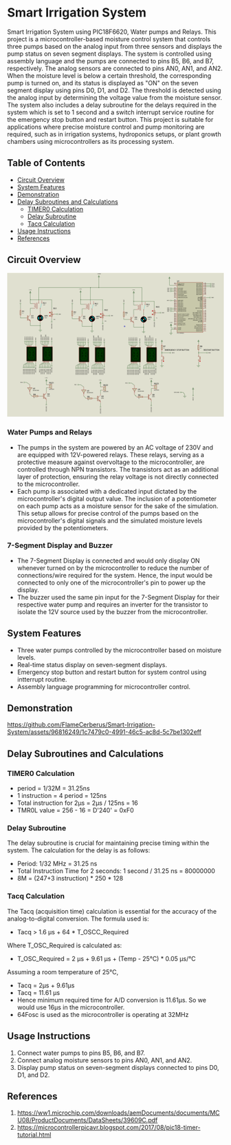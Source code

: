 # Smart Irrigation System

Smart Irrigation System using PIC18F6620, Water pumps and Relays. This project is a microcontroller-based moisture control system that controls three pumps based on the analog input from three sensors and displays the pump status on  seven segment displays. The system is controlled using assembly language and the pumps are connected to pins B5, B6, and B7, respectively. The analog sensors are connected to pins AN0, AN1, and AN2. When the moisture level is below a certain threshold, the corresponding pump is turned on, and its status is displayed as "ON" on the seven segment display using pins D0, D1, and D2. The threshold is detected using the analog input by determining the voltage value from the moisture sensor. The system also includes a delay subroutine for the delays required in the system which is set to 1 second and a switch interrupt service routine for the emergency stop button and restart button. This project is suitable for applications where precise moisture control and pump monitoring are required, such as in irrigation systems, hydroponics setups, or plant growth chambers using microcontrollers as its processing system.

## Table of Contents
- [Circuit Overview](#circuit-overview)
- [System Features](#system-features)
- [Demonstration](#demonstration)
- [Delay Subroutines and Calculations](#delay-subroutines-and-calculations)
    - [TIMER0 Calculation](#timer0-calculation)
    - [Delay Subroutine](#delay-subroutine)
    - [Tacq Calculation](#tacq-calculation)
- [Usage Instructions](#usage-instructions)
- [References](#references)

## Circuit Overview

![Circuit Diagram](https://github.com/FlameCerberus/Smart-Irrigation-System/blob/main/CircuitInProteusSS.png)

### Water Pumps and Relays

- The pumps in the system are powered by an AC voltage of 230V and are equipped with 12V-powered relays. These relays, serving as a protective measure against overvoltage to the microcontroller, are controlled through NPN transistors. The transistors act as an additional layer of protection, ensuring the relay voltage is not directly connected to the microcontroller.
- Each pump is associated with a dedicated input dictated by the microcontroller's digital output value. The inclusion of a potentiometer on each pump acts as a moisture sensor for the sake of the simulation. This setup allows for precise control of the pumps based on the microcontroller's digital signals and the simulated moisture levels provided by the potentiometers.

### 7-Segment Display and Buzzer

- The 7-Segment Display is connected and would only display ON whenever turned on by the microcontroller to reduce the number of connections/wire required for the system. Hence, the input would be connected to only one of the microcontroller's pin to power up the display.
- The buzzer used the same pin input for the 7-Segment Display for their respective water pump and requires an inverter for the transistor to isolate the 12V source used by the buzzer from the microcontroller.

## System Features

- Three water pumps controlled by the microcontroller based on moisture levels.
- Real-time status display on seven-segment displays.
- Emergency stop button and restart button for system control using intterrupt routine.
- Assembly language programming for microcontroller control.

## Demonstration

https://github.com/FlameCerberus/Smart-Irrigation-System/assets/96816249/1c7479c0-4991-46c5-ac8d-5c7be1302eff

## Delay Subroutines and Calculations

### TIMER0 Calculation

- period = 1/32M = 31.25ns
- 1 instruction = 4 period = 125ns
- Total instruction for 2µs = 2µs / 125ns = 16
- TMR0L value = 256 - 16 = D'240' = 0xF0

### Delay Subroutine

The delay subroutine is crucial for maintaining precise timing within the system. The calculation for the delay is as follows:

- Period: 1/32 MHz = 31.25 ns
- Total Instruction Time for 2 seconds: 1 second / 31.25 ns = 80000000
- 8M = (247+3 instruction) * 250 * 128

### Tacq Calculation

The Tacq (acquisition time) calculation is essential for the accuracy of the analog-to-digital conversion. The formula used is:

- Tacq > 1.6 µs + 64 * T_OSCC_Required

Where T_OSC_Required is calculated as:

- T_OSC_Required = 2 µs + 9.61 µs + (Temp - 25°C) * 0.05 µs/°C

Assuming a room temperature of 25°C, 

- Tacq = 2µs + 9.61µs
- Tacq = 11.61 µs
- Hence minimum required time for A/D conversion is 11.61µs. So we would use 16µs in the microcontroller.
- 64Fosc is used as the microcontroller is operating at 32MHz

## Usage Instructions

1. Connect water pumps to pins B5, B6, and B7.
2. Connect analog moisture sensors to pins AN0, AN1, and AN2.
3. Display pump status on seven-segment displays connected to pins D0, D1, and D2.

## References

1. https://ww1.microchip.com/downloads/aemDocuments/documents/MCU08/ProductDocuments/DataSheets/39609C.pdf
2. https://microcontrollerpicavr.blogspot.com/2017/08/pic18-timer-tutorial.html
